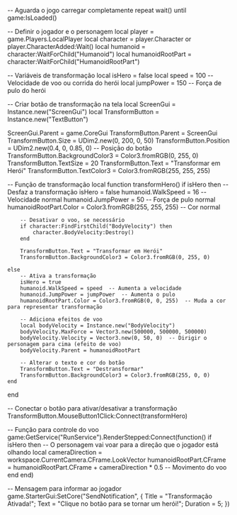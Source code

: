 -- Aguarda o jogo carregar completamente
repeat wait() until game:IsLoaded()

-- Definir o jogador e o personagem
local player = game.Players.LocalPlayer
local character = player.Character or player.CharacterAdded:Wait()
local humanoid = character:WaitForChild("Humanoid")
local humanoidRootPart = character:WaitForChild("HumanoidRootPart")

-- Variáveis de transformação
local isHero = false
local speed = 100  -- Velocidade de voo ou corrida do herói
local jumpPower = 150  -- Força de pulo do herói

-- Criar botão de transformação na tela
local ScreenGui = Instance.new("ScreenGui")
local TransformButton = Instance.new("TextButton")

ScreenGui.Parent = game.CoreGui
TransformButton.Parent = ScreenGui
TransformButton.Size = UDim2.new(0, 200, 0, 50)
TransformButton.Position = UDim2.new(0.4, 0, 0.85, 0)  -- Posição do botão
TransformButton.BackgroundColor3 = Color3.fromRGB(0, 255, 0)
TransformButton.TextSize = 20
TransformButton.Text = "Transformar em Herói"
TransformButton.TextColor3 = Color3.fromRGB(255, 255, 255)

-- Função de transformação
local function transformHero()
    if isHero then
        -- Desfaz a transformação
        isHero = false
        humanoid.WalkSpeed = 16  -- Velocidade normal
        humanoid.JumpPower = 50  -- Força de pulo normal
        humanoidRootPart.Color = Color3.fromRGB(255, 255, 255)  -- Cor normal

        -- Desativar o voo, se necessário
        if character:FindFirstChild("BodyVelocity") then
            character.BodyVelocity:Destroy()
        end

        TransformButton.Text = "Transformar em Herói"
        TransformButton.BackgroundColor3 = Color3.fromRGB(0, 255, 0)

    else
        -- Ativa a transformação
        isHero = true
        humanoid.WalkSpeed = speed  -- Aumenta a velocidade
        humanoid.JumpPower = jumpPower  -- Aumenta o pulo
        humanoidRootPart.Color = Color3.fromRGB(0, 0, 255)  -- Muda a cor para representar transformação

        -- Adiciona efeitos de voo
        local bodyVelocity = Instance.new("BodyVelocity")
        bodyVelocity.MaxForce = Vector3.new(500000, 500000, 500000)
        bodyVelocity.Velocity = Vector3.new(0, 50, 0)  -- Dirigir o personagem para cima (efeito de voo)
        bodyVelocity.Parent = humanoidRootPart

        -- Alterar o texto e cor do botão
        TransformButton.Text = "Destransformar"
        TransformButton.BackgroundColor3 = Color3.fromRGB(255, 0, 0)
    end
end

-- Conectar o botão para ativar/desativar a transformação
TransformButton.MouseButton1Click:Connect(transformHero)

-- Função para controle do voo
game:GetService("RunService").RenderStepped:Connect(function()
    if isHero then
        -- O personagem vai voar para a direção que o jogador está olhando
        local cameraDirection = workspace.CurrentCamera.CFrame.LookVector
        humanoidRootPart.CFrame = humanoidRootPart.CFrame + cameraDirection * 0.5  -- Movimento do voo
    end
end)

-- Mensagem para informar ao jogador
game.StarterGui:SetCore("SendNotification", {
    Title = "Transformação Ativada!";
    Text = "Clique no botão para se tornar um herói!";
    Duration = 5;
})
